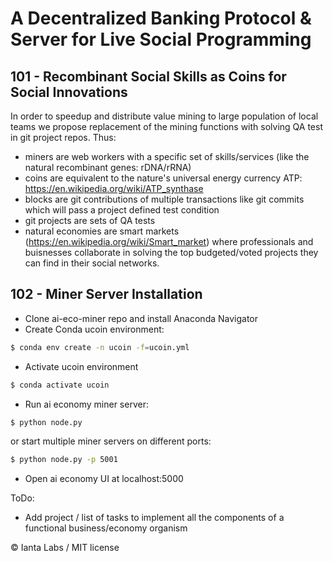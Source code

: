# A Decentralized Banking Protocol & Server for Live Social Programming

## 101 - Recombinant Social Skills as Coins for Social Innovations

In order to speedup and distribute value mining to large population of local teams we propose replacement of the mining functions with solving QA test in git project repos.
Thus:

- miners are web workers with a specific set of skills/services (like the natural recombinant genes: rDNA/rRNA)
- coins are equivalent to the nature's universal energy currency ATP: https://en.wikipedia.org/wiki/ATP_synthase
- blocks are git contributions of multiple transactions like git commits which will pass a project defined test condition
- git projects are sets of QA tests
- natural economies are smart markets (https://en.wikipedia.org/wiki/Smart_market) where professionals and buisnesses collaborate in solving the top budgeted/voted projects they can find in their social networks.

## 102 - Miner Server Installation

- Clone ai-eco-miner repo and install Anaconda Navigator
- Create Conda ucoin environment:

```bash
$ conda env create -n ucoin -f=ucoin.yml
```

- Activate ucoin environment

```bash
$ conda activate ucoin
```

- Run ai economy miner server:

```bash
$ python node.py
```

or start multiple miner servers on different ports:

```bash
$ python node.py -p 5001
```

- Open ai economy UI at localhost:5000

ToDo:

- Add project / list of tasks to implement all the components of a functional business/economy organism

© Ianta Labs / MIT license
